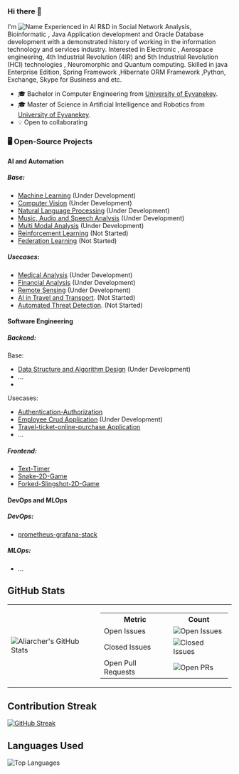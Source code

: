 ### Hi there 👋 
I'm
![Name](https://github.com/Aliarcher/Aliarcher/assets/53465519/1188697c-97c3-4eef-be73-842abbf4fe7e)
Experienced in AI R&D in Social Network Analysis, Bioinformatic , Java Application development and Oracle Database development  with a demonstrated history of working in the information technology and services industry. Interested in Electronic , Aerospace engineering, 4th Industrial Revolution (4IR) and 5th Industrial Revolution (HCI) technologies , Neuromorphic and Quantum computing. Skilled in java Enterprise Edition, Spring Framework ,Hibernate ORM Framework ,Python, Exchange, Skype for Business and etc.
* 🎓  Bachelor in Computer Engineering from [University of Eyvanekey](https://www.eyc.ac.ir/).
* 🎓  Master of Science in Artificial Intelligence and Robotics from [University of Eyvanekey](https://www.eyc.ac.ir/).
* 💡 Open to collaborating
### 🖥️ Open-Source Projects


 #### AI and Automation
   ##### Base:
   * [Machine Learning](https://github.com/Aliarcher/Machine-learning) (Under Development)
   * [Computer Vision](https://github.com/Aliarcher/Computer-Vision) (Under Development)
   * [Natural Language Processing](https://github.com/Aliarcher/Natural-Language-Processing) (Under Development)
   * [Music, Audio and Speech Analysis](https://github.com/Aliarcher/Music-Audio-Speech-Analysis) (Under Development)
   * [Multi Modal Analysis](https://github.com/Aliarcher/Multi-Modal-Analysis) (Under Development)
   * [Reinforcement Learning](https://github.com/Aliarcher/Reinforcement-Learning) (Not Started)
   * [Federation Learning](https://github.com/Aliarcher/Federation-Learning) (Not Started)
   ##### Usecases:    
   * [Medical Analysis](https://github.com/Aliarcher/Medical-Analysis) (Under Development)
   * [Financial Analysis](https://github.com/Aliarcher/Financial-Analysis) (Under Development)
   * [Remote Sensing](https://github.com/Aliarcher/Remote-Sensing) (Under Development)
   * [AI in Travel and Transport](https://github.com/Aliarcher/AI-in-Travel-and-Transport). (Not Started)
   * [Automated Threat Detection](https://github.com/Aliarcher/Automated-Threat-Detection). (Not Started)
 #### Software Engineering
   ##### Backend:
   Base:
   * [Data Structure and Algorithm Design](https://github.com/Aliarcher/Data-Structure-Algorithm-Design) (Under Development)
   * ...
   * 
   Usecases:
   * [Authentication-Authorization](https://github.com/Aliarcher/Authentication-Authorization) 
   * [Employee Crud Application](https://github.com/Aliarcher/Applications) (Under Development)
   * [Travel-ticket-online-purchase Application](https://github.com/Aliarcher/Travel-ticket-online-purchase-system)
   * ...
   ##### Frontend:
   * [Text-Timer](https://github.com/Aliarcher/Text-Timer)
   * [Snake-2D-Game](https://github.com/Aliarcher/Snake-2D-Game/tree/main)
   * [Forked-Slingshot-2D-Game](https://github.com/Aliarcher/Forked-Slingshot-2D-Game)
#### DevOps and MLOps
   ##### DevOps:
   * [prometheus-grafana-stack](https://github.com/Aliarcher/DevOps)
   ##### MLOps:
   * ...

## GitHub Stats

<table>
  <tr>
    <td>
      <img src="https://github-readme-stats.vercel.app/api?username=Aliarcher&show_icons=true&theme=radical" alt="Aliarcher's GitHub Stats" />
    </td>
    <td>
      <table>
        <tr>
          <th>Metric</th>
          <th>Count</th>
        </tr>
        <tr>
          <td>Open Issues</td>
          <td><img src="https://img.shields.io/github/search/Aliarcher/Aliarcher/issues" alt="Open Issues" /></td>
        </tr>
        <tr>
          <td>Closed Issues</td>
          <td><img src="https://img.shields.io/github/search/Aliarcher/Aliarcher/issues?q=is%3Aissue+is%3Aclosed" alt="Closed Issues" /></td>
        </tr>
        <tr>
          <td>Open Pull Requests</td>
          <td><img src="https://img.shields.io/github/search/Aliarcher/Aliarcher/pulls" alt="Open PRs" /></td>
        </tr>
      </table>
    </td>
  </tr>
</table>

## Contribution Streak

[![GitHub Streak](https://streak-stats.demolab.com?user=Aliarcher&theme=radical)](https://git.io/streak-stats)

## Languages Used

![Top Languages](https://github-readme-stats.vercel.app/api/top-langs/?username=Aliarcher&layout=compact&theme=radical)
